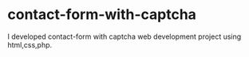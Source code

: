# contact-form-with-captcha
I developed contact-form with captcha web development project using html,css,php.
